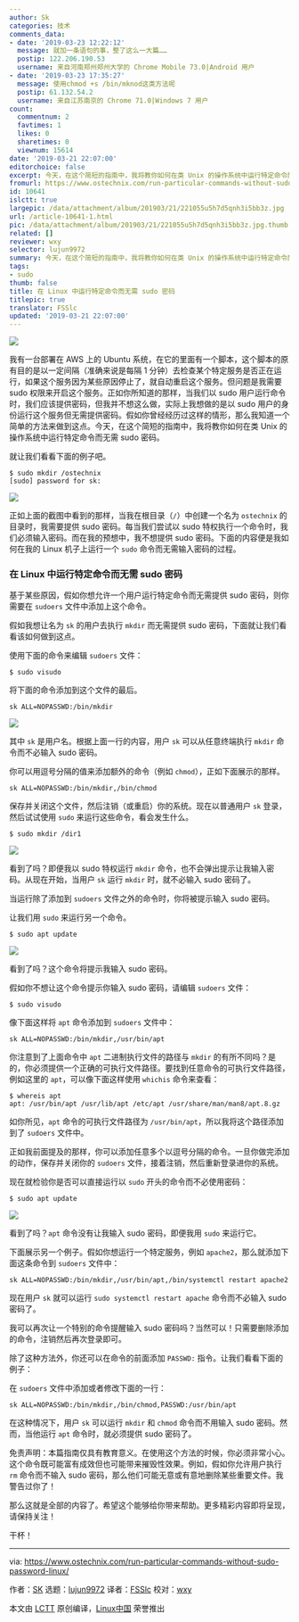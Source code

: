 ```yaml
---
author: Sk
categories: 技术
comments_data:
- date: '2019-03-23 12:22:12'
  message: 就加一条语句的事，整了这么一大篇……
  postip: 122.206.190.53
  username: 来自河南郑州郑州大学的 Chrome Mobile 73.0|Android 用户
- date: '2019-03-23 17:35:27'
  message: 使用chmod +s /bin/mknod这类方法呢
  postip: 61.132.54.2
  username: 来自江苏南京的 Chrome 71.0|Windows 7 用户
count:
  commentnum: 2
  favtimes: 1
  likes: 0
  sharetimes: 0
  viewnum: 15614
date: '2019-03-21 22:07:00'
editorchoice: false
excerpt: 今天，在这个简短的指南中，我将教你如何在类 Unix 的操作系统中运行特定命令而无需 sudo 密码。
fromurl: https://www.ostechnix.com/run-particular-commands-without-sudo-password-linux/
id: 10641
islctt: true
largepic: /data/attachment/album/201903/21/221055u5h7d5qnh3i5bb3z.jpg
url: /article-10641-1.html
pic: /data/attachment/album/201903/21/221055u5h7d5qnh3i5bb3z.jpg.thumb.jpg
related: []
reviewer: wxy
selector: lujun9972
summary: 今天，在这个简短的指南中，我将教你如何在类 Unix 的操作系统中运行特定命令而无需 sudo 密码。
tags:
- sudo
thumb: false
title: 在 Linux 中运行特定命令而无需 sudo 密码
titlepic: true
translator: FSSlc
updated: '2019-03-21 22:07:00'
---
```


![](/data/attachment/album/201903/21/221055u5h7d5qnh3i5bb3z.jpg)


我有一台部署在 AWS 上的 Ubuntu 系统，在它的里面有一个脚本，这个脚本的原有目的是以一定间隔（准确来说是每隔 1 分钟）去检查某个特定服务是否正在运行，如果这个服务因为某些原因停止了，就自动重启这个服务。但问题是我需要 sudo 权限来开启这个服务。正如你所知道的那样，当我们以 sudo 用户运行命令时，我们应该提供密码，但我并不想这么做，实际上我想做的是以 sudo 用户的身份运行这个服务但无需提供密码。假如你曾经经历过这样的情形，那么我知道一个简单的方法来做到这点。今天，在这个简短的指南中，我将教你如何在类 Unix 的操作系统中运行特定命令而无需 sudo 密码。


就让我们看看下面的例子吧。



```
$ sudo mkdir /ostechnix
[sudo] password for sk:
```

![](/data/attachment/album/201903/21/220736gwgslfn6gsnlcxph.png)


正如上面的截图中看到的那样，当我在根目录（`/`）中创建一个名为 `ostechnix` 的目录时，我需要提供 sudo 密码。每当我们尝试以 sudo 特权执行一个命令时，我们必须输入密码。而在我的预想中，我不想提供 sudo 密码。下面的内容便是我如何在我的 Linux 机子上运行一个 `sudo` 命令而无需输入密码的过程。


### 在 Linux 中运行特定命令而无需 sudo 密码


基于某些原因，假如你想允许一个用户运行特定命令而无需提供 sudo 密码，则你需要在 `sudoers` 文件中添加上这个命令。


假如我想让名为 `sk` 的用户去执行 `mkdir` 而无需提供 sudo 密码，下面就让我们看看该如何做到这点。


使用下面的命令来编辑 `sudoers` 文件：



```
$ sudo visudo
```

将下面的命令添加到这个文件的最后。



```
sk ALL=NOPASSWD:/bin/mkdir
```

![](/data/attachment/album/201903/21/220737b9bcm330639wdwjd.png)


其中 `sk` 是用户名。根据上面一行的内容，用户 `sk` 可以从任意终端执行 `mkdir` 命令而不必输入 sudo 密码。


你可以用逗号分隔的值来添加额外的命令（例如 `chmod`），正如下面展示的那样。



```
sk ALL=NOPASSWD:/bin/mkdir,/bin/chmod
```

保存并关闭这个文件，然后注销（或重启）你的系统。现在以普通用户 `sk` 登录，然后试试使用 `sudo` 来运行这些命令，看会发生什么。



```
$ sudo mkdir /dir1
```

![](/data/attachment/album/201903/21/220738v3bincinnb19vc7v.png)


看到了吗？即便我以 sudo 特权运行 `mkdir` 命令，也不会弹出提示让我输入密码。从现在开始，当用户 `sk` 运行 `mkdir` 时，就不必输入 sudo 密码了。


当运行除了添加到 `sudoers` 文件之外的命令时，你将被提示输入 sudo 密码。


让我们用 `sudo` 来运行另一个命令。



```
$ sudo apt update
```

![](/data/attachment/album/201903/21/220739sqdvnju4oqvu6voo.png)


看到了吗？这个命令将提示我输入 sudo 密码。


假如你不想让这个命令提示你输入 sudo 密码，请编辑 `sudoers` 文件：



```
$ sudo visudo
```

像下面这样将 `apt` 命令添加到 `sudoers` 文件中：



```
sk ALL=NOPASSWD:/bin/mkdir,/usr/bin/apt
```

你注意到了上面命令中 `apt` 二进制执行文件的路径与 `mkdir` 的有所不同吗？是的，你必须提供一个正确的可执行文件路径。要找到任意命令的可执行文件路径，例如这里的 `apt`，可以像下面这样使用 `whichis` 命令来查看：



```
$ whereis apt
apt: /usr/bin/apt /usr/lib/apt /etc/apt /usr/share/man/man8/apt.8.gz
```

如你所见，`apt` 命令的可执行文件路径为 `/usr/bin/apt`，所以我将这个路径添加到了 `sudoers` 文件中。


正如我前面提及的那样，你可以添加任意多个以逗号分隔的命令。一旦你做完添加的动作，保存并关闭你的 `sudoers` 文件，接着注销，然后重新登录进你的系统。


现在就检验你是否可以直接运行以 `sudo` 开头的命令而不必使用密码：



```
$ sudo apt update
```

![](/data/attachment/album/201903/21/220740s1i1mr1rr9ddgomw.png)


看到了吗？`apt` 命令没有让我输入 sudo 密码，即便我用 `sudo` 来运行它。


下面展示另一个例子。假如你想运行一个特定服务，例如 `apache2`，那么就添加下面这条命令到 `sudoers` 文件中：



```
sk ALL=NOPASSWD:/bin/mkdir,/usr/bin/apt,/bin/systemctl restart apache2
```

现在用户 `sk` 就可以运行 `sudo systemctl restart apache` 命令而不必输入 sudo 密码了。


我可以再次让一个特别的命令提醒输入 sudo 密码吗？当然可以！只需要删除添加的命令，注销然后再次登录即可。


除了这种方法外，你还可以在命令的前面添加 `PASSWD:` 指令。让我们看看下面的例子：


在 `sudoers` 文件中添加或者修改下面的一行：



```
sk ALL=NOPASSWD:/bin/mkdir,/bin/chmod,PASSWD:/usr/bin/apt
```

在这种情况下，用户 `sk` 可以运行 `mkdir` 和 `chmod` 命令而不用输入 sudo 密码。然而，当他运行 `apt` 命令时，就必须提供 sudo 密码了。


免责声明：本篇指南仅具有教育意义。在使用这个方法的时候，你必须非常小心。这个命令既可能富有成效但也可能带来摧毁性效果。例如，假如你允许用户执行 `rm` 命令而不输入 sudo 密码，那么他们可能无意或有意地删除某些重要文件。我警告过你了！


那么这就是全部的内容了。希望这个能够给你带来帮助。更多精彩内容即将呈现，请保持关注！


干杯！




---


via: <https://www.ostechnix.com/run-particular-commands-without-sudo-password-linux/>


作者：[SK](https://www.ostechnix.com/author/sk/) 选题：[lujun9972](https://github.com/lujun9972) 译者：[FSSlc](https://github.com/FSSlc) 校对：[wxy](https://github.com/wxy)


本文由 [LCTT](https://github.com/LCTT/TranslateProject) 原创编译，[Linux中国](https://linux.cn/) 荣誉推出
